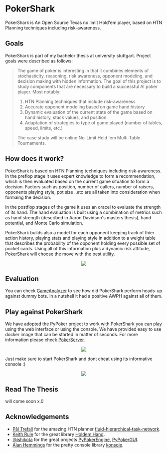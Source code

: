 # PokerShark

PokerShark is An Open Source Texas no limit Hold'em player, based on HTN Planning techniques including risk-awareness.

## Goals

PokerShark is part of my bachelor thesis at university stuttgart. Project goals were described as follows:

> The game of poker is interesting in that it combines elements of stochasticity, reasoning, risk awareness, opponent modeling, and decision making with hidden information. The goal of this project is to study components that are necessary to build a successful AI poker player. Most notably:
>1) HTN Planning techniques that include risk-awareness
>2) Accurate opponent modeling based on game hand history
>3) Dynamic evaluation of the current state of the game based on hand history, stack values, and position
>4) Adaptation of strategies to type of game played (number of tables, speed, limits, etc.)
>
>The case study will be online No-Limit Hold 'em Multi-Table Tournaments.

## How does it work?
PokerShark is based on HTN Planning techniques including risk-awareness. In the preflop stage it uses expert knowledge to form a recommendation, which is then evaluated based on the current game situation to form a decision. Factors such as position, number of callers, number of raisers, opponents playing style, pot size ..etc are all taken into consideration when formaing the decision.

In the postflop stages of the game it uses an oracel to evaluate the strength of its hand. The hand evaluation is built using a combination of metrics such as hand strength (described in Aaron Davidson's masters thesis), hand potential, and Monte Carlo simulation.

PokerShark builds also a model for each opponent keeping track of thier action history, playing stats and playing style in addition to a weight table that describes the probability of the opponent holding every possible set of pocket cards. Using all of this information plus a dynamic risk attitude, PokerShark will choose the move with the best utility. 

<p align="center" width="100%">
    <img src="https://user-images.githubusercontent.com/25008083/198908427-9ab55251-21aa-4d3f-ad7e-721c41c27e03.png"> 
</p>

## Evaluation 
You can check [GameAnalyzer](https://github.com/mikeashi/PokerShark/blob/master/GameAnalysis/v0.1.0/GameAnalyzer.ipynb) to see how did PokerShark perform heads-up against dummy bots. In a nutshell it had a positive AWPH against all of them.


## Play against PokerShark

We have adopted the PyPoker project to work with PokerShark you can play using the web interface or using the console. We have provided easy to use docker image that can be started in matter of seconds. For more information please check [PokerServer](https://github.com/mikeashi/PokerServer).

<p align="center" width="100%">
    <img src="https://user-images.githubusercontent.com/25008083/198908733-0dd7e3ed-961d-4efd-89e0-0ddf9bc04c37.png"> 
</p>


Just make sure to start PokerShark and dont cheat using its informative console :) 

<p align="center" width="100%">
    <img src="https://user-images.githubusercontent.com/25008083/198908990-5e31c966-288b-4906-9657-4667620f61d3.png"> 
</p>

## Read The Thesis
will come soon x.0

## Acknowledgements
- [Pål Trefall](https://github.com/ptrefall) for the amazing HTN planner [fluid-hierarchical-task-network](https://github.com/ptrefall/fluid-hierarchical-task-network).
- [Keith Rule](https://www.codeproject.com/script/Membership/View.aspx?mid=120) for the great library [Holdem Hand](https://www.codeproject.com/Articles/12279/Fast-Texas-Holdem-Hand-Evaluation-and-Analysis).
- [@ishikota](https://github.com/ishikota) for the great projects [PyPokerEngine](https://github.com/ishikota/PyPokerEngine), [PyPokerGUI](https://github.com/ishikota/PyPokerGUI).
- [Alan Hemmings](https://github.com/goblinfactory) for the pretty console library [konsole](https://github.com/goblinfactory/konsole).

